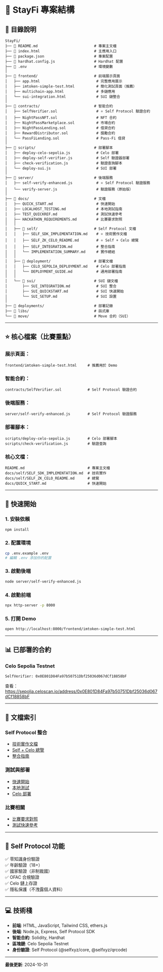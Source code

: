 # 📁 StayFi 專案結構

## 📂 目錄說明

```
StayFi/
├── 📄 README.md                          # 專案主文檔
├── 📄 index.html                         # 主應用入口
├── 📄 package.json                       # 專案配置
├── 📄 hardhat.config.js                  # Hardhat 配置
├── 📄 .env                               # 環境變數
│
├── 📁 frontend/                          # 前端展示頁面
│   ├── app.html                          # 完整應用展示
│   ├── imtoken-simple-test.html          # 簡化測試頁面（推薦）
│   ├── multichain-app.html               # 多鏈應用
│   └── sui-integration.html              # SUI 鏈整合
│
├── 📁 contracts/                         # 智能合約
│   ├── SelfVerifier.sol                  # ⭐ Self Protocol 驗證合約
│   ├── NightPassNFT.sol                  # NFT 合約
│   ├── NightPassMarketplace.sol          # 市場合約
│   ├── NightPassLending.sol              # 借貸合約
│   ├── RewardDistributor.sol             # 獎勵合約
│   └── PassFiLending.sol                 # Pass-Fi 借貸
│
├── 📁 scripts/                           # 部署腳本
│   ├── deploy-celo-sepolia.js            # Celo 部署
│   ├── deploy-self-verifier.js           # Self 驗證器部署
│   ├── check-verification.js             # 驗證查詢腳本
│   └── deploy-sui.js                     # SUI 部署
│
├── 📁 server/                            # 後端服務
│   ├── self-verify-enhanced.js           # ⭐ Self Protocol 驗證服務
│   └── verify-server.js                  # 驗證服務（原始版）
│
├── 📁 docs/                              # 文檔
│   ├── QUICK_START.md                    # 快速開始
│   ├── LOCALHOST_TESTING.md              # 本地測試指南
│   ├── TEST_QUICKREF.md                  # 測試快速參考
│   ├── HACKATHON_REQUIREMENTS.md         # 比賽要求對照
│   │
│   ├── 📁 self/                          # Self Protocol 文檔
│   │   ├── SELF_SDK_IMPLEMENTATION.md    # ⭐ 技術實作文檔
│   │   ├── SELF_ZK_CELO_README.md        # ⭐ Self + Celo 總覽
│   │   ├── SELF_INTEGRATION.md           # 整合指南
│   │   └── IMPLEMENTATION_SUMMARY.md     # 實作總結
│   │
│   ├── 📁 deployment/                    # 部署文檔
│   │   ├── CELO_SEPOLIA_DEPLOYMENT.md    # Celo 部署指南
│   │   └── DEPLOYMENT_GUIDE.md           # 通用部署指南
│   │
│   └── 📁 sui/                           # SUI 鏈文檔
│       ├── SUI_INTEGRATION.md            # SUI 整合
│       ├── SUI_QUICKSTART.md             # SUI 快速開始
│       └── SUI_SETUP.md                  # SUI 設置
│
├── 📁 deployments/                       # 部署記錄
├── 📁 libs/                              # 函式庫
└── 📁 move/                              # Move 合約（SUI）
```

---

## ⭐ 核心檔案（比賽重點）

### **展示頁面：**
```
frontend/imtoken-simple-test.html     # 推薦用於 Demo
```

### **智能合約：**
```
contracts/SelfVerifier.sol            # Self Protocol 驗證合約
```

### **後端服務：**
```
server/self-verify-enhanced.js        # Self Protocol 驗證服務
```

### **部署腳本：**
```
scripts/deploy-celo-sepolia.js        # Celo 部署腳本
scripts/check-verification.js         # 驗證查詢
```

### **核心文檔：**
```
README.md                             # 專案主文檔
docs/self/SELF_SDK_IMPLEMENTATION.md  # 技術實作
docs/self/SELF_ZK_CELO_README.md      # 總覽
docs/QUICK_START.md                   # 快速開始
```

---

## 🚀 快速開始

### 1. 安裝依賴
```bash
npm install
```

### 2. 配置環境
```bash
cp .env.example .env
# 編輯 .env 添加你的配置
```

### 3. 啟動後端
```bash
node server/self-verify-enhanced.js
```

### 4. 啟動前端
```bash
npx http-server -p 8000
```

### 5. 打開 Demo
```bash
open http://localhost:8000/frontend/imtoken-simple-test.html
```

---

## 📊 已部署的合約

### Celo Sepolia Testnet
```
SelfVerifier: 0x0E801D84Fa97b50751Dbf25036d067dCf18858bF
```

查看：https://sepolia.celoscan.io/address/0x0E801D84Fa97b50751Dbf25036d067dCf18858bF

---

## 📖 文檔索引

### Self Protocol 整合
- [技術實作文檔](docs/self/SELF_SDK_IMPLEMENTATION.md)
- [Self + Celo 總覽](docs/self/SELF_ZK_CELO_README.md)
- [整合指南](docs/self/SELF_INTEGRATION.md)

### 測試與部署
- [快速開始](docs/QUICK_START.md)
- [本地測試](docs/LOCALHOST_TESTING.md)
- [Celo 部署](docs/deployment/CELO_SEPOLIA_DEPLOYMENT.md)

### 比賽相關
- [比賽要求對照](docs/HACKATHON_REQUIREMENTS.md)
- [測試快速參考](docs/TEST_QUICKREF.md)

---

## 🎯 Self Protocol 功能

✅ 零知識身份驗證  
✅ 年齡驗證（18+）  
✅ 國家驗證（非制裁國）  
✅ OFAC 合規驗證  
✅ Celo 鏈上存證  
✅ 隱私保護（不洩露個人資料）  

---

## 💻 技術棧

- **前端**: HTML, JavaScript, Tailwind CSS, ethers.js
- **後端**: Node.js, Express, Self Protocol SDK
- **智能合約**: Solidity, Hardhat
- **區塊鏈**: Celo Sepolia Testnet
- **身份驗證**: Self Protocol (@selfxyz/core, @selfxyz/qrcode)

---

**最後更新**: 2024-10-31
